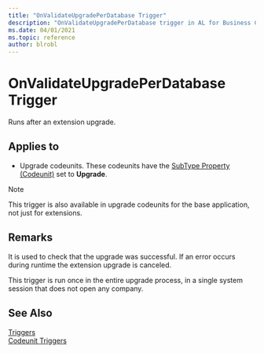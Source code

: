 ```yaml
---
title: "OnValidateUpgradePerDatabase Trigger"
description: "OnValidateUpgradePerDatabase trigger in AL for Business Central."
ms.date: 04/01/2021
ms.topic: reference
author: blrobl
---
```


# OnValidateUpgradePerDatabase Trigger
Runs after an extension upgrade.

## Applies to  
-  Upgrade codeunits. These codeunits have the [SubType Property \(Codeunit\)](../properties/devenv-subtype-codeunit-property.md) set to **Upgrade**.  

> [!NOTE]  
>  This trigger is also available in upgrade codeunits for the base application, not just for extensions.  

## Remarks  
It is used to check that the upgrade was successful. If an error occurs during runtime the extension upgrade is canceled.

This trigger is run once in the entire upgrade process, in a single system session that does not open any company.

## See Also  
 [Triggers](devenv-triggers.md)  
 [Codeunit Triggers](devenv-codeunit-triggers.md)
